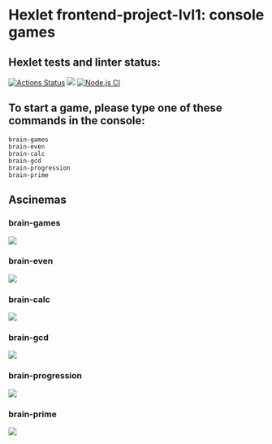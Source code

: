 # Hexlet frontend-project-lvl1: console games
## Hexlet tests and linter status:
[![Actions Status](https://github.com/Dmitriy-Gervasov/backend-project-lvl1/workflows/hexlet-check/badge.svg)](https://github.com/Dmitriy-Gervasov/backend-project-lvl1/actions)
<a href="https://codeclimate.com/github/Dmitriy-Gervasov/backend-project-lvl1/maintainability"><img src="https://api.codeclimate.com/v1/badges/ad17834e529884aeaeed/maintainability" /></a>
[![Node.js CI](https://github.com/Dmitriy-Gervasov/backend-project-lvl1/actions/workflows/node.js.yml/badge.svg)](https://github.com/Dmitriy-Gervasov/backend-project-lvl1/actions/workflows/node.js.yml)
## To start a game, please type one of these commands in the console:    
```brain-games```  
```brain-even```  
```brain-calc```  
```brain-gcd```  
```brain-progression```  
```brain-prime```  

## Ascinemas
### brain-games
<a href="https://asciinema.org/a/vGU6HrzW4DMv2R56tOiPbn3A4" target="_blank"><img src="https://asciinema.org/a/vGU6HrzW4DMv2R56tOiPbn3A4.svg" /></a>
### brain-even
<a href="https://asciinema.org/a/sKAqxIiUNYrxgUjGR37bOBZRI" target="_blank"><img src="https://asciinema.org/a/sKAqxIiUNYrxgUjGR37bOBZRI.svg" /></a>
### brain-calc
<a href="https://asciinema.org/a/SaNdSQyTklQRkzxEZV0VrsTbf" target="_blank"><img src="https://asciinema.org/a/SaNdSQyTklQRkzxEZV0VrsTbf.svg" /></a>
### brain-gcd
<a href="https://asciinema.org/a/7EAJMj2jSQEd2TWOWe4Z0z3SL" target="_blank"><img src="https://asciinema.org/a/7EAJMj2jSQEd2TWOWe4Z0z3SL.svg" /></a>
### brain-progression
<a href="https://asciinema.org/a/hhi78EdJ901kke44BJQi9i9fw" target="_blank"><img src="https://asciinema.org/a/hhi78EdJ901kke44BJQi9i9fw.svg" /></a>
### brain-prime
<a href="https://asciinema.org/a/5a7ogbWO8GjDX6viDK1O1hqf7" target="_blank"><img src="https://asciinema.org/a/5a7ogbWO8GjDX6viDK1O1hqf7.svg" /></a>
